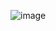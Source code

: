 ![image](https://user-images.githubusercontent.com/35659931/158297382-04138e40-5f41-4b29-b87e-7f4c949d9776.png)
